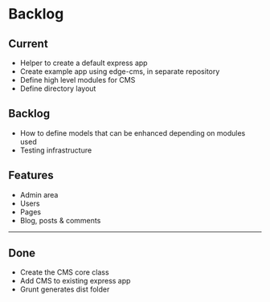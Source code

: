 # Backlog

## Current
- Helper to create a default express app
- Create example app using edge-cms, in separate repository
- Define high level modules for CMS
- Define directory layout

## Backlog
- How to define models that can be enhanced depending on modules used
- Testing infrastructure

## Features
- Admin area
- Users
- Pages
- Blog, posts & comments

---------------------------------------

## Done
- Create the CMS core class
- Add CMS to existing express app
- Grunt generates dist folder